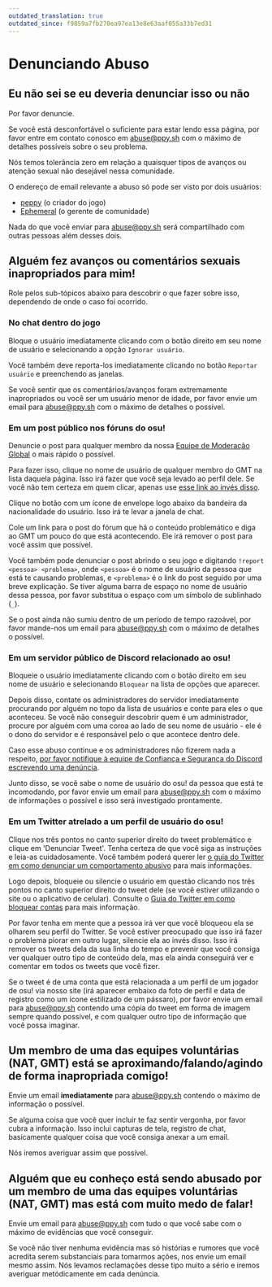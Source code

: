 ```yaml
---
outdated_translation: true
outdated_since: f9859a7fb270ea97ea13e8e63aaf055a33b7ed31
---
```


# Denunciando Abuso

## Eu não sei se eu deveria denunciar isso ou não

Por favor denuncie.

Se você está desconfortável o suficiente para estar lendo essa página, por favor entre em contato conosco em [abuse@ppy.sh](mailto:abuse@ppy.sh) com o máximo de detalhes possíveis sobre o seu problema.

Nós temos tolerância zero em relação a quaisquer tipos de avanços ou atenção sexual não desejável nessa comunidade.

O endereço de email relevante a abuso só pode ser visto por dois usuários:

- [peppy](https://osu.ppy.sh/users/2) (o criador do jogo)
- [Ephemeral](https://osu.ppy.sh/users/102335) (o gerente de comunidade)

Nada do que você enviar para [abuse@ppy.sh](mailto:abuse@ppy.sh) será compartilhado com outras pessoas além desses dois.

## Alguém fez avanços ou comentários sexuais inapropriados para mim!

Role pelos sub-tópicos abaixo para descobrir o que fazer sobre isso, dependendo de onde o caso foi ocorrido.

### No chat dentro do jogo

Bloque o usuário imediatamente clicando com o botão direito em seu nome de usuário e selecionando a opção `Ignorar usuário`.

Você também deve reporta-los imediatamente clicando no botão `Reportar usuário` e preenchendo as janelas.

Se você sentir que os comentários/avanços foram extremamente inapropriados ou você ser um usuário menor de idade, por favor envie um email para [abuse@ppy.sh](mailto:abuse@ppy.sh) com o máximo de detalhes o possível.

### Em um post público nos fóruns do osu!

Denuncie o post para qualquer membro da nossa [Equipe de Moderação Global](/wiki/People/Global_Moderation_Team) o mais rápido o possível.

Para fazer isso, clique no nome de usuário de qualquer membro do GMT na lista daquela página. Isso irá fazer que você seja levado ao perfil dele. Se você não tem certeza em quem clicar, apenas use [esse link ao invés disso](https://osu.ppy.sh/users/102335).

Clique no botão com um ícone de envelope logo abaixo da bandeira da nacionalidade do usuário. Isso irá te levar a janela de chat.

Cole um link para o post do fórum que há o conteúdo problemático e diga ao GMT um pouco do que está acontecendo. Ele irá remover o post para você assim que possível.

Você também pode denunciar o post abrindo o seu jogo e digitando `!report <pessoa> <problema>`, onde  `<pessoa>` é o nome de usuário da pessoa que está te causando problemas, e `<problema>` é o link do post seguido por uma breve explicação. Se tiver alguma barra de espaço no nome de usuário dessa pessoa, por favor substitua o espaço com um símbolo de sublinhado (`_`).

Se o post ainda não sumiu dentro de um período de tempo razoável, por favor mande-nos um email para [abuse@ppy.sh](mailto:abuse@ppy.sh) com o máximo de detalhes o possível.

### Em um servidor público de Discord relacionado ao osu!

Bloqueie o usuário imediatamente clicando com o botão direito em seu nome de usuário e selecionando `Bloquear` na lista de opções que aparecer.

Depois disso, contate os administradores do servidor imediatamente procurando por alguém no topo da lista de usuários e conte para eles o que aconteceu. Se você não conseguir descobrir quem é um administrador, procure por alguém com uma coroa ao lado de seu nome de usuário - ele é o dono do servidor e é responsável pelo o que acontece dentro dele.

Caso esse abuso continue e os administradores não fizerem nada a respeito, [por favor notifique à equipe de Confiança e Segurança do Discord escrevendo uma denúncia](https://dis.gd/request).

Junto disso, se você sabe o nome de usuário do osu! da pessoa que está te incomodando, por favor envie um email para [abuse@ppy.sh](mailto:abuse@ppy.sh) com o máximo de informações o possível e isso será investigado prontamente.

### Em um Twitter atrelado a um perfil de usuário do osu!

Clique nos três pontos no canto superior direito do tweet problemático e clique em 'Denunciar Tweet'. Tenha certeza de que você siga as instruções e leia-as cuidadosamente. Você também poderá querer ler [o guia do Twitter em como denunciar um comportamento abusivo](https://help.twitter.com/pt/safety-and-security/report-abusive-behavior) para mais informações.

Logo depois, bloqueie ou silencie o usuário em questão clicando nos três pontos no canto superior direito do tweet dele (se você estiver utilizando o site ou o aplicativo de celular). Consulte o [Guia do Twitter em como bloquear contas](https://help.twitter.com/pt/using-twitter/blocking-and-unblocking-accounts) para mais informação.

Por favor tenha em mente que a pessoa irá ver que você bloqueou ela se olharem seu perfil do Twitter. Se você estiver preocupado que isso irá fazer o problema piorar em outro lugar, silencie ela ao invés disso. Isso irá remover os tweets dela da sua linha do tempo e prevenir que você consiga ver qualquer outro tipo de conteúdo dela, mas ela ainda conseguirá ver e comentar em todos os tweets que você fizer.

Se o tweet é de uma conta que está relacionada a um perfil de um jogador de osu! via nosso site (irá aparecer embaixo da foto de perfil e data de registro como um ícone estilizado de um pássaro), por favor envie um email para [abuse@ppy.sh](mailto:abuse@ppy.sh) contendo uma cópia do tweet em forma de imagem sempre quando possível, e com qualquer outro tipo de informação que você possa imaginar.

## Um membro de uma das equipes voluntárias (NAT, GMT) está se aproximando/falando/agindo de forma inapropriada comigo!

Envie um email **imediatamente** para [abuse@ppy.sh](mailto:abuse@ppy.sh) contendo o máximo de informação o possível.

Se alguma coisa que você quer incluir te faz sentir vergonha, por favor cubra a informação. Isso inclui capturas de tela, registro de chat, basicamente qualquer coisa que você consiga anexar a um email.

Nós iremos averiguar assim que possível.

## Alguém que eu conheço está sendo abusado por um membro de uma das equipes voluntárias (NAT, GMT) mas está com muito medo de falar!

Envie um email para [abuse@ppy.sh](mailto:abuse@ppy.sh) com tudo o que você sabe com o máximo de evidências que você conseguir.

Se você não tiver nenhuma evidência mas só histórias e rumores que você acredita serem substanciais para tomarmos ações, nos envie um email mesmo assim. Nós levamos reclamações desse tipo muito a sério e iremos averiguar metódicamente em cada denúncia.
